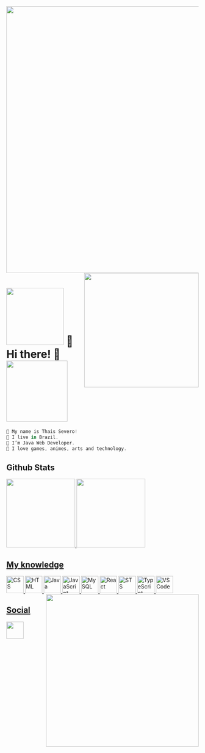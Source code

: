 <img src="https://64.media.tumblr.com/005e37a86478a9c92da7d4d3d7464b40/2bd29f0062317531-b1/s400x600/c7edc142895bc810339223dfddf2aa57ced0c32b.gif" width="700"/>
<img align='right' src="https://i.pinimg.com/originals/15/26/5a/15265af91d058d33da9d448a7cd070f9.gif" width="300"/>


<h1><img src="https://i.pinimg.com/originals/9d/d1/a0/9dd1a0c90caa865e3718947e2b91d35e.gif" width="150"/> 🌷 Hi there! 🌷 <img src="https://64.media.tumblr.com/tumblr_ma9e64eCeq1rfjowdo1_500.gif" width="160"></h1>


```javascript
🌻 My name is Thais Severo!
🌱 I live in Brazil.
🍃 I’m Java Web Developer. 
🌼 I love games, animes, arts and technology.
```

## Github Stats

<div>
<a href="https://github.com/thaissevero">
<img height="180em" src="https://github-readme-stats.vercel.app/api?username=thaissevero&show_icons=true&theme=chartreuse-dark&include_all_commits=true&count_private=true"/>
<img height="180em" src="https://github-readme-stats.vercel.app/api/top-langs/?username=thaissevero&layout=compact&langs_count=7&theme=chartreuse-dark"/>
</div> 

## My knowledge
<div>
<img width="45" src="https://cdn.jsdelivr.net/gh/devicons/devicon/icons/css3/css3-original.svg" alt="CSS"/>
<img width="45" src="https://cdn.jsdelivr.net/gh/devicons/devicon/icons/html5/html5-original.svg" alt="HTML"/> 
<img width="45" src="https://cdn.jsdelivr.net/gh/devicons/devicon/icons/java/java-original.svg" alt="Java"/>
<img width="45" src="https://cdn.jsdelivr.net/gh/devicons/devicon/icons/javascript/javascript-original.svg" alt="JavaScript" />
<img width="45" src="https://cdn.jsdelivr.net/gh/devicons/devicon/icons/mysql/mysql-original.svg" alt="MySQL" />
<img width="45" src="https://cdn.jsdelivr.net/gh/devicons/devicon/icons/react/react-original.svg" alt="React" />
<img width="45" src="https://cdn.jsdelivr.net/gh/devicons/devicon/icons/spring/spring-original.svg" alt="STS" />
<img width="45" src="https://cdn.jsdelivr.net/gh/devicons/devicon/icons/typescript/typescript-original.svg" alt="TypeScript"/>
<img width="45" src="https://cdn.jsdelivr.net/gh/devicons/devicon/icons/vscode/vscode-original.svg" alt="VSCode" />
          
<img align='right' src="https://66.media.tumblr.com/tumblr_ma9e5cpbY11rfjowdo1_500.gif" width="400" />
</div> 

## Social
<a href="https://www.linkedin.com/in/thais-severo"> 
          <img width="45" src="https://cdn.jsdelivr.net/gh/devicons/devicon/icons/linkedin/linkedin-original.svg"/></a>

